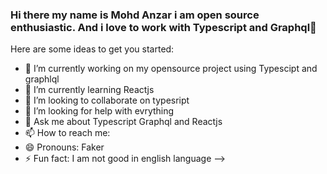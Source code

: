 ### Hi there my name is Mohd Anzar i am open source enthusiastic. And i love to work with Typescript and Graphql👋


Here are some ideas to get you started:

- 🔭 I’m currently working on my opensource project using Typescipt and graphlql 
- 🌱 I’m currently learning Reactjs
- 👯 I’m looking to collaborate on typesript 
- 🤔 I’m looking for help with evrything
- 💬 Ask me about Typescript Graphql and Reactjs 
- 📫 How to reach me: 
- 😄 Pronouns: Faker
- ⚡ Fun fact: I am not good in english language
-->
